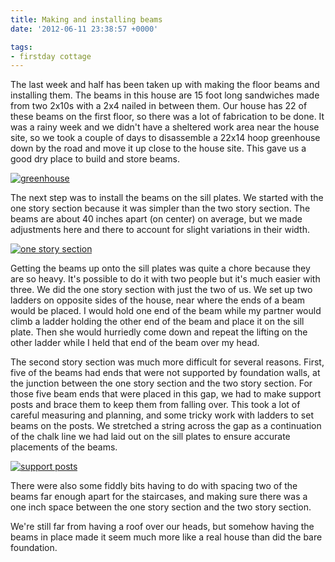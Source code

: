 ```yaml
---
title: Making and installing beams
date: '2012-06-11 23:38:57 +0000'

tags:
- firstday cottage
---
```


The last week and half has been taken up with making the floor beams
and installing them.  The beams in this house are 15 foot long
sandwiches made from two 2x10s with a 2x4 nailed in between them.  Our
house has 22 of these beams on the first floor, so there was a lot of
fabrication to be done.  It was a rainy week and we didn't have a
sheltered work area near the house site, so we took a couple of days
to disassemble a 22x14 hoop greenhouse down by the road and move it up
close to the house site.  This gave us a good dry place to
build and store beams.

[![greenhouse](/gallery/firstday-cottage/P6070681_hu_7e5b6cc42c74b298.JPG)](/gallery/firstday-cottage/P6070681.JPG)

The next step was to install the beams on the sill plates.  We started
with the one story section
because it was simpler than the two story section.  The beams are
about 40 inches apart (on center) on average, but we made adjustments
here and there to account for slight variations in their width.

[![one story section](/gallery/firstday-cottage/P6090685_hu_2325cb63c4fe7679.JPG)](/gallery/firstday-cottage/P6090685.JPG)

Getting the beams up onto the sill plates was quite a chore because
they are so heavy.  It's possible to do it with two people but it's
much easier with three.  We did the one story section with just the
two of us.  We set up two ladders on opposite sides of the house, near
where the ends of a beam would be placed.  I would hold one end of the
beam while my partner would climb a ladder holding the other end of
the beam and place it on the sill plate.  Then she would hurriedly
come down and repeat the lifting on the other ladder while I held that
end of the beam over my head.

The second story section was much more difficult for several reasons.
First, five of the beams had ends that were not supported by
foundation walls, at the junction between the one story section and
the two story section.  For those five beam ends that were placed in
this gap, we had to make support posts
and brace them to keep them from falling over.  This took a lot of careful
measuring and planning, and some tricky work with ladders to set beams
on the posts.  We stretched a string across the gap as a continuation
of the chalk line we had laid out on the sill plates to ensure
accurate placements of the beams.

[![support posts](/gallery/firstday-cottage/P6110701_hu_9c408ef45fe63471.JPG)](/gallery/firstday-cottage/P6110701.JPG)

There were also some fiddly bits having to do with spacing two of the
beams far enough apart for the staircases, and making sure there was a
one inch space between the one story section and the two story
section.

We're still far from having a roof over our heads, but somehow having
the beams in place made it seem much more like a real house than did
the bare foundation.
